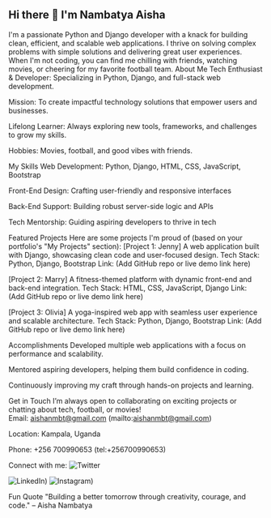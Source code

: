 ## Hi there 👋 I'm Nambatya Aisha

I'm a passionate Python and Django developer with a knack for building clean, efficient, and scalable web applications. I thrive on solving complex problems with simple solutions and delivering great user experiences. When I'm not coding, you can find me chilling with friends, watching movies, or cheering for my favorite football team. 
 About Me
 Tech Enthusiast & Developer: Specializing in Python, Django, and full-stack web development.

 Mission: To create impactful technology solutions that empower users and businesses.

 Lifelong Learner: Always exploring new tools, frameworks, and challenges to grow my skills.

 Hobbies: Movies, football, and good vibes with friends.

 My Skills
Web Development: Python, Django, HTML, CSS, JavaScript, Bootstrap

Front-End Design: Crafting user-friendly and responsive interfaces

Back-End Support: Building robust server-side logic and APIs

Tech Mentorship: Guiding aspiring developers to thrive in tech

 Featured Projects
Here are some projects I'm proud of (based on your portfolio's "My Projects" section):
[Project 1: Jenny]
A web application built with Django, showcasing clean code and user-focused design.
Tech Stack: Python, Django, Bootstrap
Link: (Add GitHub repo or live demo link here)

[Project 2: Marry]
A fitness-themed platform with dynamic front-end and back-end integration.
Tech Stack: HTML, CSS, JavaScript, Django
Link: (Add GitHub repo or live demo link here)

[Project 3: Olivia]
A yoga-inspired web app with seamless user experience and scalable architecture.
Tech Stack: Python, Django, Bootstrap
Link: (Add GitHub repo or live demo link here)

 Accomplishments
Developed multiple web applications with a focus on performance and scalability.

Mentored aspiring developers, helping them build confidence in coding.

Continuously improving my craft through hands-on projects and learning.

 Get in Touch
I’m always open to collaborating on exciting projects or chatting about tech, football, or movies!  
 Email: aishanmbt@gmail.com (mailto:aishanmbt@gmail.com)  

 Location: Kampala, Uganda  

 Phone: +256 700990653 (tel:+256700990653)  

 Connect with me:
![Twitter](https://x.com/AishaNamba66224)

![LinkedIn](https://www.linkedin.com/in/aisha-nambatya-228581339/))
![Instagram](https://www.instagram.com/ayeeshah.muha03/))

 Fun Quote
"Building a better tomorrow through creativity, courage, and code." – Aisha Nambatya


